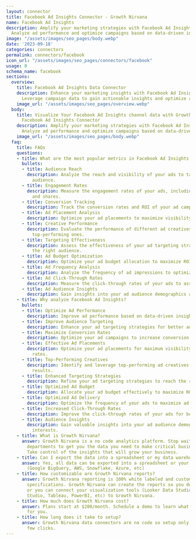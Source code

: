 ```yaml
---
layout: connector
title: Facebook Ad Insights Connector - Growth Nirvana
name: Facebook Ad Insights
description: Amplify your marketing strategies with Facebook Ad Insights integration.
  Analyze ad performance and optimize campaigns based on data-driven insights.
image: "/assets/images/seo_pages/body.webp"
date: '2023-09-18'
categories: connectors
permalink: connectors/facebook
icon_url: "/assets/images/seo_pages/connectors/facebook"
usage: 0
schema_name: facebook
sections:
  overview:
    title: Facebook Ad Insights Data Connector
    description: Enhance your marketing insights with Facebook Ad Insights integration.
      Leverage campaign data to gain actionable insights and optimize ad performance.
    image_url: "/assets/images/seo_pages/overview.webp"
  body:
    title: Visualize Your Facebook Ad Insights channel data with Growth Nirvana's
      Facebook Ad Insights Connector
    description: Amplify your marketing strategies with Facebook Ad Insights integration.
      Analyze ad performance and optimize campaigns based on data-driven insights.
    image_url: "/assets/images/seo_pages/body.webp"
  faq:
    title: FAQs
    questions:
    - title: What are the most popular metrics in Facebook Ad Insights to analyze?
      bullets:
      - title: Audience Reach
        description: Analyze the reach and visibility of your ads to target the right
          audience.
      - title: Engagement Rates
        description: Measure the engagement rates of your ads, including likes, comments,
          and shares.
      - title: Conversion Tracking
        description: Track the conversion rates and ROI of your ad campaigns.
      - title: Ad Placement Analysis
        description: Optimize your ad placements to maximize visibility and reach.
      - title: Creative Performance
        description: Evaluate the performance of different ad creatives to identify
          top-performing ones.
      - title: Targeting Effectiveness
        description: Assess the effectiveness of your ad targeting strategies to reach
          the right audience.
      - title: Ad Budget Optimization
        description: Optimize your ad budget allocation to maximize ROI.
      - title: Ad Frequency Analysis
        description: Analyze the frequency of ad impressions to optimize ad delivery.
      - title: Ad Click-Through Rates
        description: Measure the click-through rates of your ads to assess ad performance.
      - title: Ad Audience Insights
        description: Gain insights into your ad audience demographics and interests.
    - title: Why analyze Facebook Ad Insights?
      bullets:
      - title: Optimize Ad Performance
        description: Improve ad performance based on data-driven insights.
      - title: Improve Audience Targeting
        description: Enhance your ad targeting strategies for better audience reach.
      - title: Maximize Conversion Rates
        description: Optimize your ad campaigns to increase conversion rates.
      - title: Effective Ad Placements
        description: Optimize your ad placements for maximum visibility and click-through
          rates.
      - title: Top-Performing Creatives
        description: Identify and leverage top-performing ad creatives for better
          results.
      - title: Enhanced Targeting Strategies
        description: Refine your ad targeting strategies to reach the right audience.
      - title: Optimized Ad Budget
        description: Allocate your ad budget effectively to maximize ROI.
      - title: Optimized Ad Delivery
        description: Optimize the frequency of your ads to maximize ad impressions.
      - title: Increased Click-Through Rates
        description: Improve the click-through rates of your ads for better engagement.
      - title: Audience Insights
        description: Gain valuable insights into your ad audience demographics and
          interests.
    - title: What is Growth Nirvana?
      answer: Growth Nirvana is a no code analytics platform. Stop waiting for other
        departments to get you the data you need to make critical business decisions.
        Take control of the insights that will grow your business.
    - title: Can I export the data into a spreadsheet or my data warehouse?
      answer: Yes, all data can be exported into a spreadsheet or your data warehouse
        (Google BigQuery, AWS, Snowflake, Azure, etc)
    - title: How customizable are Growth Nirvana reports?
      answer: Growth Nirvana reporting is 100% white labeled and customized to your
        specifications. Growth Nirvana can create the reports so you don’t have to
        or you can connect your visualization tools (Looker Data Studio/Google Data
        Studio, Tableau, PowerBI, etc) to Growth Nirvana.
    - title: How much does Growth Nirvana cost?
      answer: Plans start at $200/month. Schedule a demo to learn what plan is best
        for you.
    - title: How long does it take to setup?
      answer: Growth Nirvana data connectors are no code so setup only requires a
        few clicks.
---
```

